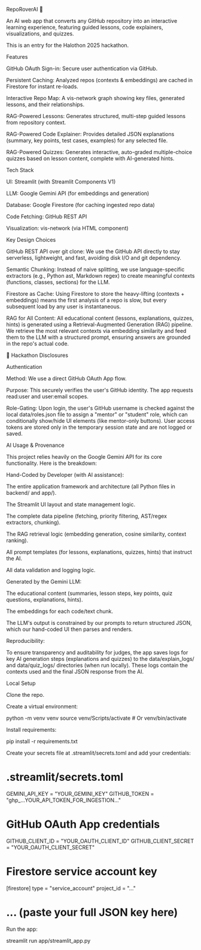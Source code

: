 RepoRoverAI 🤖

An AI web app that converts any GitHub repository into an interactive learning experience, featuring guided lessons, code explainers, visualizations, and quizzes.

This is an entry for the Halothon 2025 hackathon.

Features

GitHub OAuth Sign-in: Secure user authentication via GitHub.

Persistent Caching: Analyzed repos (contexts & embeddings) are cached in Firestore for instant re-loads.

Interactive Repo Map: A vis-network graph showing key files, generated lessons, and their relationships.

RAG-Powered Lessons: Generates structured, multi-step guided lessons from repository context.

RAG-Powered Code Explainer: Provides detailed JSON explanations (summary, key points, test cases, examples) for any selected file.

RAG-Powered Quizzes: Generates interactive, auto-graded multiple-choice quizzes based on lesson content, complete with AI-generated hints.

Tech Stack

UI: Streamlit (with Streamlit Components V1)

LLM: Google Gemini API (for embeddings and generation)

Database: Google Firestore (for caching ingested repo data)

Code Fetching: GitHub REST API

Visualization: vis-network (via HTML component)

Key Design Choices

GitHub REST API over git clone: We use the GitHub API directly to stay serverless, lightweight, and fast, avoiding disk I/O and git dependency.

Semantic Chunking: Instead of naive splitting, we use language-specific extractors (e.g., Python ast, Markdown regex) to create meaningful contexts (functions, classes, sections) for the LLM.

Firestore as Cache: Using Firestore to store the heavy-lifting (contexts + embeddings) means the first analysis of a repo is slow, but every subsequent load by any user is instantaneous.

RAG for All Content: All educational content (lessons, explanations, quizzes, hints) is generated using a Retrieval-Augmented Generation (RAG) pipeline. We retrieve the most relevant contexts via embedding similarity and feed them to the LLM with a structured prompt, ensuring answers are grounded in the repo's actual code.

🛑 Hackathon Disclosures

Authentication

Method: We use a direct GitHub OAuth App flow.

Purpose: This securely verifies the user's GitHub identity. The app requests read:user and user:email scopes.

Role-Gating: Upon login, the user's GitHub username is checked against the local data/roles.json file to assign a "mentor" or "student" role, which can conditionally show/hide UI elements (like mentor-only buttons). User access tokens are stored only in the temporary session state and are not logged or saved.

AI Usage & Provenance

This project relies heavily on the Google Gemini API for its core functionality. Here is the breakdown:

Hand-Coded by Developer (with AI assistance):

The entire application framework and architecture (all Python files in backend/ and app/).

The Streamlit UI layout and state management logic.

The complete data pipeline (fetching, priority filtering, AST/regex extractors, chunking).

The RAG retrieval logic (embedding generation, cosine similarity, context ranking).

All prompt templates (for lessons, explanations, quizzes, hints) that instruct the AI.

All data validation and logging logic.

Generated by the Gemini LLM:

The educational content (summaries, lesson steps, key points, quiz questions, explanations, hints).

The embeddings for each code/text chunk.

The LLM's output is constrained by our prompts to return structured JSON, which our hand-coded UI then parses and renders.

Reproducibility:

To ensure transparency and auditability for judges, the app saves logs for key AI generation steps (explanations and quizzes) to the data/explain_logs/ and data/quiz_logs/ directories (when run locally). These logs contain the contexts used and the final JSON response from the AI.

Local Setup

Clone the repo.

Create a virtual environment:

python -m venv venv
source venv/Scripts/activate  # Or venv/bin/activate


Install requirements:

pip install -r requirements.txt


Create your secrets file at .streamlit/secrets.toml and add your credentials:

# .streamlit/secrets.toml
GEMINI_API_KEY = "YOUR_GEMINI_KEY"
GITHUB_TOKEN = "ghp_...YOUR_API_TOKEN_FOR_INGESTION..."

# GitHub OAuth App credentials
GITHUB_CLIENT_ID = "YOUR_OAUTH_CLIENT_ID"
GITHUB_CLIENT_SECRET = "YOUR_OAUTH_CLIENT_SECRET"

# Firestore service account key
[firestore]
type = "service_account"
project_id = "..."
# ... (paste your full JSON key here)


Run the app:

streamlit run app/streamlit_app.py
